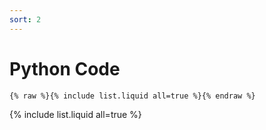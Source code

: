 ```yaml
---
sort: 2
---
```


# Python Code

```
{% raw %}{% include list.liquid all=true %}{% endraw %}
```

{% include list.liquid all=true %}
